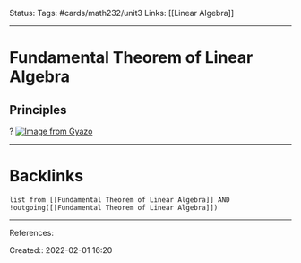 Status: 
Tags: #cards/math232/unit3 
Links: [[Linear Algebra]]
___
# Fundamental Theorem of Linear Algebra
## Principles
?
[![Image from Gyazo](https://i.gyazo.com/2caf9773b55599b67b4de85193486ee6.png)](https://gyazo.com/2caf9773b55599b67b4de85193486ee6)
___
# Backlinks
```dataview
list from [[Fundamental Theorem of Linear Algebra]] AND !outgoing([[Fundamental Theorem of Linear Algebra]])
```
___
References:

Created:: 2022-02-01 16:20
